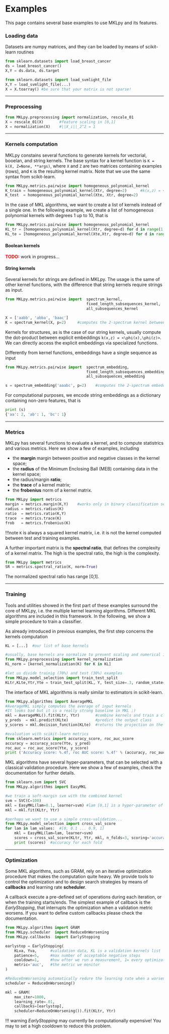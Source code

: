 # Examples

This page contains several base examples to use MKLpy and its features.



### Loading data


Datasets are numpy matrices, and they can be loaded by means of scikit-learn routines

```python
from sklearn.datasets import load_breast_cancer
ds = load_breast_cancer()
X,Y = ds.data, ds.target
```

```python
from sklearn.datasets import load_svmlight_file
X,Y = load_svmlight_file(...)
X = X.toarray()	#be sure that your matrix is not sparse!
```

- - -

### Preprocessing

```python
from MKLpy.preprocessing import normalization, rescale_01
X = rescale_01(X)		#feature scaling in [0,1]
X = normalization(X)	#||X_i||_2^2 = 1
```

- - -

### Kernels computation

MKLpy constains several functions to generate kernels for vectorial, booelan, 
and string kernels. 
The base syntax for a kernel function is `K = k(X, Z=None, **args)`, where `X` and `Z` are two matrices containing examples (rows), and `K` is the resulting kernel matrix.
Note that we use the same syntax from scikit-learn.

```python
from MKLpy.metrics.pairwise import homogeneous_polynomial_kernel
K_train = homogeneous_polynomial_kernel(Xtr, degree=2)		#k(x,z) = <x,z>**2
K_test  = homogeneous_polynomial_kernel(Xte, Xtr, degree=2)
```

In the case of MKL algorithms, we want to create a list of kernels instead of a single one. 
In the following example, we create a list of homogeneous polynomial kernels with degrees 1 up to 10, that is

```python
from MKLpy.metrics.pairwise import homogeneous_polynomial_kernel
KL_tr = [homogeneous_polynomial_kernel(Xtr, degree=d) for d in range(1,11)]
KL_te = [homogeneous_polynomial_kernel(Xte,Xtr, degree=d) for d in range(11)]
```


#### Boolean kernels

<span style="color:red">**TODO:**</span> work in progress...


#### String kernels

Several kernels for strings are defined in MKLpy.
The usage is the same of other kernel functions, with the difference that string kernels require strings as input.

```python
from MKLpy.metrics.pairwise import 	spectrum_kernel, 
									fixed_length_subsequences_kernel, 
									all_subsequences_kernel

X = ['aabb', 'abba', 'baac']
K = spectrum_kernel(X, p=2)		#computes the 2-spectrum kernel between sequences
```

Kernels for structures, as is the case of our string kernels, usually compute the dot-product between explicit embeddings `k(x,z) = <\phi(x),\phi(z)>`. 
We can directly access the explicit embeddings via specialized functions.

Differently from kernel functions, embeddings have a single sequence as input

```python
from MKLpy.metrics.pairwise import 	spectrum_embedding, 
									fixed_length_subsequences_embedding, 
									all_subsequences_embedding

s = spectrum_embedding('aaabc', p=2)	#computes the 2-spectrum embedding
```

For computational purposes, we encode string embeddings as a dictionary containing non-zero features, that is

```python
print (s)
{'aa': 2, 'ab': 1, 'bc': 1}
```


- - -

### Metrics

MKLpy has several functions to evaluate a kernel, and to compute statistrics and various metrics.
Here we show a few of examples, including

* the **margin** margin between positive and negative classes in the kernel space;
* the **radius** of the Minimum Enclosing Ball (MEB) containing data in the kernel space;
* the radius/margin **ratio**;
* the **trace** of a kernel matrix;
* the **frobenius** norm of a kernel matrix.

```python
from MKLpy import metrics
margin = metrics.margin(K,Y)	#works only in binary classification settings
radius = metrics.radius(K)
ratio  = metrics.ratio(K,Y)
trace  = metrics.trace(K)
frob   = metrics.frobenius(K)
```



!!!note
	`K` is always a squared kernel matrix, i.e. it is not the kernel computed between test and training examples.

A further important matrix is the **spectral ratio**, that defines the complexity of a kernel matrix. The high is the spectral ratio, the high is the complexity.

```python
from MKLpy import metrics
SR = metrics.spectral_ratio(K, norm=True)
```

The normalized spectral ratio has range [0,1].


- - -

### Training

Tools and utilities showed in the first part of these examples surround the core of MKLpy, i.e. the multiple kernel learning algorithms.
Different MKL algorithms are included in this framework. In the following, we show a simple procedure to train a classifier.

As already introduced in previous examples, the first step concerns the kernels computation

```python
KL = [...]	#our list of base kernels

#usually, base kernels are normalize to prevent scaling and numerical issues
from MKLpy.preprocessing import kernel_normalization
KL_norm = [kernel_normalization(K) for K in KL]

#let us divide trainig (70%) and test (30%) examples
from MKLpy.model_selection import train_test_split
KLtr,KLte,Ytr,Yte = train_test_split(KL, Y, test_size=.3, random_state=42)
```

The interface of MKL algorithms is really similar to estimators in scikit-learn.

```python
from MKLpy.algorithms import AverageMKL
#AverageMKL simply computes the average of input kernels
#It looks bad but it is a really strong baseline in MKL ;)
mkl = AverageMKL().fit(KLtr, Ytr)		#combine kernels and train a classifier
y_preds  = mkl.predict(KLte)			#predict the output class
y_scores = mkl.decision_function(KLte)	#returns the projection on the distance vector

#evaluation with scikit-learn metrics
from sklearn.metrics import accuracy_score, roc_auc_score
accuracy = accuracy_score(Yte, y_pred)
roc_auc = roc_auc_score(Yte, y_score)
print ('Accuracy score: %.4f, roc AUC score: %.4f' % (accuracy, roc_auc))
```

MKL algorithms have several hyper-parameters, that can be selected with a classical validation procedure. 
Here we show a few of examples, check the documentation for further details.
```python
from sklearn.svm import SVC
from MKLpy.algorithms import EasyMKL

#we train a soft-margin svm with the combined kernel
svm = SVC(C=100)
mkl = EasyMKL(lam=0.1, learner=svm)	#lam [0,1] is a hyper-parameter of EasyMKL
mkl = mkl.fit(KLtr, Ytr)

#perhaps we want to use a simple cross-validation...
from MKLpy.model_selection import cross_val_score
for lam in lam_values:	#[0, 0.1 ... 0.9, 1]
	mkl = EasyMKL(lam=lam, learner=svm)
	scores = cross_val_score(KLtr, Ytr, mkl, n_folds=3, scoring='accuracy')
	print (scores)	#accuracy for each fold
```

- - -

### Optimization

Some MKL algorithms, such as GRAM, rely on an iterative optimization procedure that makes the computation quite heavy.
We provide tools to control the optimization and to design search strategies by means of **callbacks** and learning rate **scheduler**.

A callback execute a pre-defined set of operations during each iteration, or when the training starts/ends.
The simplest example of callback is the *EarlyStopping*, that interrupts the optimization when a validation metric worsens.
If you want to define custom callbacks please check the documentation.

```python
from MKLpy.algorithms import GRAM
from MKLpy.scheduler  import ReduceOnWorsening
from MKLpy.callbacks  import EarlyStopping

earlystop = EarlyStopping(
	KLva, Yva, 		#validation data, KL is a validation kernels list
	patience=5,		#max number of acceptable negative steps
	cooldown=1, 	#how ofter we run a measurement, 1= every optimization step
	metric='auc',	#the metric we monitor
)

#ReduceOnWorsening automatically redure the learning rate when a worsening solution occurs
scheduler = ReduceOnWorsening()

mkl = GRAM(
	max_iter=1000, 			
	learning_rate=.01, 		
	callbacks=[earlystop],
	scheduler=ReduceOnWorsening()).fit(KLtr, Ytr)
```

!!! warning
	*EarlyStopping* may currently be computationally expensive! You may to set a high cooldown to reduce this problem.
